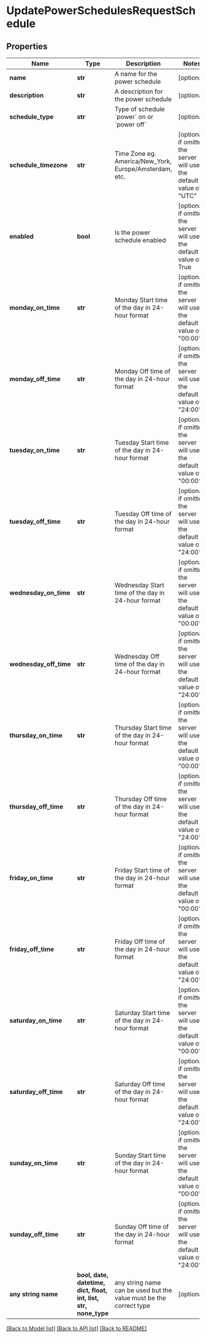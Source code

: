# UpdatePowerSchedulesRequestSchedule


## Properties
Name | Type | Description | Notes
------------ | ------------- | ------------- | -------------
**name** | **str** | A name for the power schedule | [optional] 
**description** | **str** | A description for the power schedule | [optional] 
**schedule_type** | **str** | Type of schedule &#x60;power&#x60; on or &#x60;power off&#x60; | [optional] 
**schedule_timezone** | **str** | Time Zone eg. America/New_York, Europe/Amsterdam, etc. | [optional]  if omitted the server will use the default value of "UTC"
**enabled** | **bool** | Is the power schedule enabled | [optional]  if omitted the server will use the default value of True
**monday_on_time** | **str** | Monday Start time of the day in 24-hour format | [optional]  if omitted the server will use the default value of "00:00"
**monday_off_time** | **str** | Monday Off time of the day in 24-hour format | [optional]  if omitted the server will use the default value of "24:00"
**tuesday_on_time** | **str** | Tuesday Start time of the day in 24-hour format | [optional]  if omitted the server will use the default value of "00:00"
**tuesday_off_time** | **str** | Tuesday Off time of the day in 24-hour format | [optional]  if omitted the server will use the default value of "24:00"
**wednesday_on_time** | **str** | Wednesday Start time of the day in 24-hour format | [optional]  if omitted the server will use the default value of "00:00"
**wednesday_off_time** | **str** | Wednesday Off time of the day in 24-hour format | [optional]  if omitted the server will use the default value of "24:00"
**thursday_on_time** | **str** | Thursday Start time of the day in 24-hour format | [optional]  if omitted the server will use the default value of "00:00"
**thursday_off_time** | **str** | Thursday Off time of the day in 24-hour format | [optional]  if omitted the server will use the default value of "24:00"
**friday_on_time** | **str** | Friday Start time of the day in 24-hour format | [optional]  if omitted the server will use the default value of "00:00"
**friday_off_time** | **str** | Friday Off time of the day in 24-hour format | [optional]  if omitted the server will use the default value of "24:00"
**saturday_on_time** | **str** | Saturday Start time of the day in 24-hour format | [optional]  if omitted the server will use the default value of "00:00"
**saturday_off_time** | **str** | Saturday Off time of the day in 24-hour format | [optional]  if omitted the server will use the default value of "24:00"
**sunday_on_time** | **str** | Sunday Start time of the day in 24-hour format | [optional]  if omitted the server will use the default value of "00:00"
**sunday_off_time** | **str** | Sunday Off time of the day in 24-hour format | [optional]  if omitted the server will use the default value of "24:00"
**any string name** | **bool, date, datetime, dict, float, int, list, str, none_type** | any string name can be used but the value must be the correct type | [optional]

[[Back to Model list]](../README.md#documentation-for-models) [[Back to API list]](../README.md#documentation-for-api-endpoints) [[Back to README]](../README.md)


